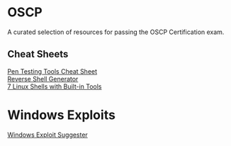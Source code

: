 # OSCP
A curated selection of resources for passing the OSCP Certification exam.

## Cheat Sheets
[Pen Testing Tools Cheat Sheet](https://highon.coffee/blog/penetration-testing-tools-cheat-sheet/)  
[Reverse Shell Generator](https://www.revshells.com/)  
[7 Linux Shells with Built-in Tools](https://www.lanmaster53.com/2011/05/7-linux-shells-using-built-in-tools/)

# Windows Exploits
[Windows Exploit Suggester](https://github.com/AonCyberLabs/Windows-Exploit-Suggester)
